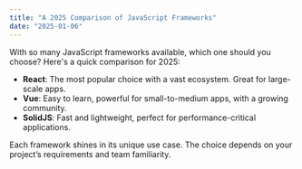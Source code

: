 ```yaml
---
title: "A 2025 Comparison of JavaScript Frameworks"
date: "2025-01-06"
---
```


With so many JavaScript frameworks available, which one should you choose? Here's a quick comparison for 2025:

- **React**: The most popular choice with a vast ecosystem. Great for large-scale apps.
- **Vue**: Easy to learn, powerful for small-to-medium apps, with a growing community.
- **SolidJS**: Fast and lightweight, perfect for performance-critical applications.

Each framework shines in its unique use case. The choice depends on your project’s requirements and team familiarity.
